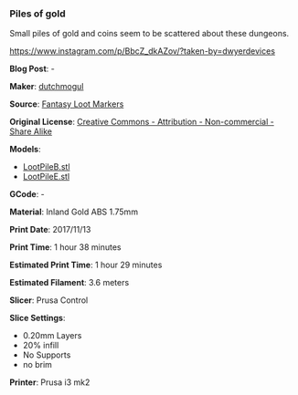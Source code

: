 ### Piles of gold

Small piles of gold and coins seem to be scattered about these dungeons.

https://www.instagram.com/p/BbcZ_dkAZov/?taken-by=dwyerdevices


**Blog Post**: -

**Maker**: [dutchmogul](https://www.thingiverse.com/dutchmogul)

**Source**: [Fantasy Loot Markers](https://www.thingiverse.com/thing:1667379)

**Original License**: [Creative Commons - Attribution - Non-commercial - Share Alike](http://creativecommons.org/licenses/by-nc-sa/3.0/)

**Models**: 

 - [LootPileB.stl](https://www.thingiverse.com/download:2587036)
 - [LootPileE.stl](https://www.thingiverse.com/download:2587059)

**GCode**: -

**Material**: Inland Gold ABS 1.75mm

**Print Date**: 2017/11/13

**Print Time**: 1 hour 38 minutes

**Estimated Print Time**: 1 hour 29 minutes

**Estimated Filament**: 3.6 meters

**Slicer**: Prusa Control

**Slice Settings**:

 - 0.20mm Layers
 - 20% infill
 - No Supports
 - no brim

**Printer**: Prusa i3 mk2